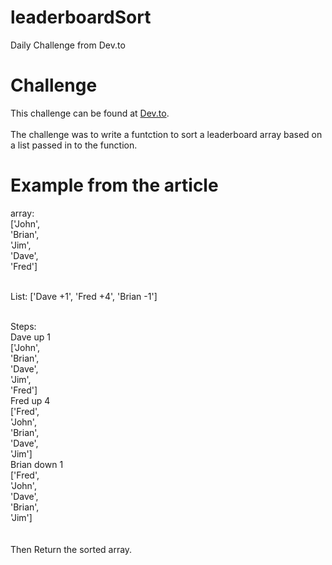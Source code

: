 # leaderboardSort
Daily Challenge from Dev.to

# Challenge
This challenge can be found at <a href='https://dev.to/thepracticaldev/daily-challenge-295-sort-leaderboards-4a85'>Dev.to</a>.
<br><br>
The challenge was to write a funtction to sort a leaderboard array based on a list passed in to the function. 

# Example from the article
 array: <br>
 ['John',<br>
 'Brian',<br>
 'Jim',<br>
 'Dave',<br>
 'Fred']<br> <br>
 
List: ['Dave +1', 'Fred +4', 'Brian -1']<br><br>

Steps: <br>
Dave up 1<br>
['John',<br>
 'Brian',<br>
 'Dave',<br>
 'Jim',<br>
 'Fred']<br>
 Fred up 4<br>
['Fred',<br>
 'John',<br>
 'Brian',<br>
 'Dave',<br>
 'Jim']<br>
Brian down 1<br>
['Fred',<br>
 'John',<br>
 'Dave',<br>
 'Brian',<br>
 'Jim']<br>
<br><br>
Then Return the sorted array.
